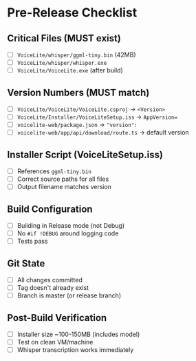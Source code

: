 # Pre-Release Checklist

## Critical Files (MUST exist)
- [ ] `VoiceLite/whisper/ggml-tiny.bin` (42MB)
- [ ] `VoiceLite/whisper/whisper.exe`
- [ ] `VoiceLite/VoiceLite.exe` (after build)

## Version Numbers (MUST match)
- [ ] `VoiceLite/VoiceLite/VoiceLite.csproj` → `<Version>`
- [ ] `VoiceLite/Installer/VoiceLiteSetup.iss` → `AppVersion=`
- [ ] `voicelite-web/package.json` → `"version":`
- [ ] `voicelite-web/app/api/download/route.ts` → default version

## Installer Script (VoiceLiteSetup.iss)
- [ ] References `ggml-tiny.bin`
- [ ] Correct source paths for all files
- [ ] Output filename matches version

## Build Configuration
- [ ] Building in Release mode (not Debug)
- [ ] No `#if !DEBUG` around logging code
- [ ] Tests pass

## Git State
- [ ] All changes committed
- [ ] Tag doesn't already exist
- [ ] Branch is master (or release branch)

## Post-Build Verification
- [ ] Installer size ~100-150MB (includes model)
- [ ] Test on clean VM/machine
- [ ] Whisper transcription works immediately